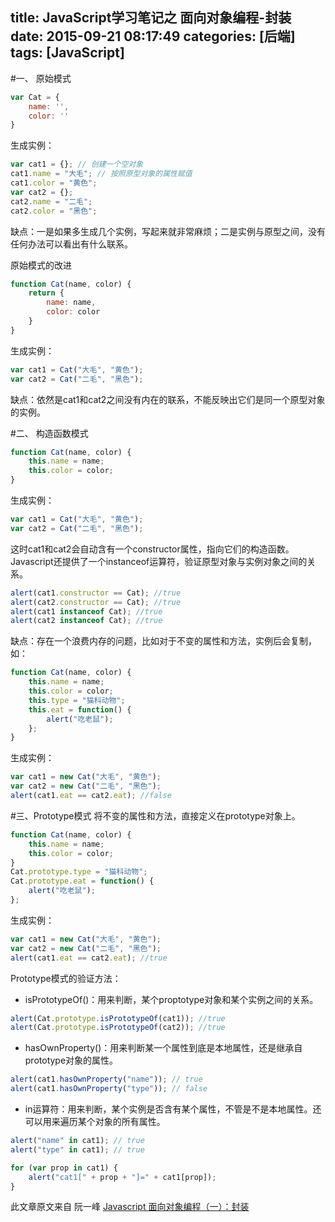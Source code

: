 title: JavaScript学习笔记之 面向对象编程-封装
date: 2015-09-21 08:17:49
categories: [后端]
tags: [JavaScript]
---

#一、 原始模式
```javascript
var Cat = {
    name: '',
    color: ''
}
```
<!--more-->
生成实例：
```javascript
var cat1 = {}; // 创建一个空对象
cat1.name = "大毛"; // 按照原型对象的属性赋值
cat1.color = "黄色";
var cat2 = {};
cat2.name = "二毛";
cat2.color = "黑色";
```
缺点：一是如果多生成几个实例，写起来就非常麻烦；二是实例与原型之间，没有任何办法可以看出有什么联系。

原始模式的改进
```javascript
function Cat(name, color) {
    return {
        name: name,
        color: color
    }
}
```
生成实例：
```javascript
var cat1 = Cat("大毛", "黄色");
var cat2 = Cat("二毛", "黑色");
```
缺点：依然是cat1和cat2之间没有内在的联系，不能反映出它们是同一个原型对象的实例。

#二、 构造函数模式
```javascript
function Cat(name, color) {
    this.name = name;
    this.color = color;
}
```
生成实例：
```javascript
var cat1 = Cat("大毛", "黄色");
var cat2 = Cat("二毛", "黑色");
```
这时cat1和cat2会自动含有一个constructor属性，指向它们的构造函数。
Javascript还提供了一个instanceof运算符，验证原型对象与实例对象之间的关系。
```javascript
alert(cat1.constructor == Cat); //true
alert(cat2.constructor == Cat); //true
alert(cat1 instanceof Cat); //true
alert(cat2 instanceof Cat); //true
```
缺点：存在一个浪费内存的问题，比如对于不变的属性和方法，实例后会复制，如：
```javascript
function Cat(name, color) {
    this.name = name;
    this.color = color;
    this.type = "猫科动物";
    this.eat = function() {
        alert("吃老鼠");
    };
}
```
生成实例：
```javascript
var cat1 = new Cat("大毛", "黄色");
var cat2 = new Cat("二毛", "黑色");
alert(cat1.eat == cat2.eat); //false
```

#三、Prototype模式
将不变的属性和方法，直接定义在prototype对象上。
```javascript
function Cat(name, color) {
    this.name = name;
    this.color = color;
}
Cat.prototype.type = "猫科动物";
Cat.prototype.eat = function() {
    alert("吃老鼠");
};
```
生成实例：
```javascript
var cat1 = new Cat("大毛", "黄色");
var cat2 = new Cat("二毛", "黑色");
alert(cat1.eat == cat2.eat); //true
```

Prototype模式的验证方法：
- isPrototypeOf()：用来判断，某个proptotype对象和某个实例之间的关系。
```javascript
alert(Cat.prototype.isPrototypeOf(cat1)); //true
alert(Cat.prototype.isPrototypeOf(cat2)); //true
```
- hasOwnProperty()：用来判断某一个属性到底是本地属性，还是继承自prototype对象的属性。
```javascript
alert(cat1.hasOwnProperty("name")); // true
alert(cat1.hasOwnProperty("type")); // false
```
- in运算符：用来判断，某个实例是否含有某个属性，不管是不是本地属性。还可以用来遍历某个对象的所有属性。
```javascript
alert("name" in cat1); // true
alert("type" in cat1); // true

for (var prop in cat1) {
    alert("cat1[" + prop + "]=" + cat1[prop]);
}
```

此文章原文来自
阮一峰 [Javascript 面向对象编程（一）：封装](http://www.ruanyifeng.com/blog/2010/05/object-oriented_javascript_encapsulation.html)
